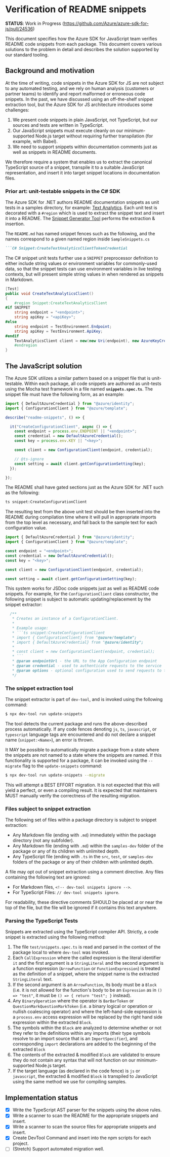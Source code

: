 # Verification of README snippets

**STATUS**: Work in Progress (https://github.com/Azure/azure-sdk-for-js/pull/24536)

This document specifies how the Azure SDK for JavaScript team verifies README code snippets from each package.  This document covers various solutions to the problem in detail and describes the solution supported by our standard tooling. 

## Background and motivation

At the time of writing, code snippets in the Azure SDK for JS are not subject to any automated testing, and we rely on human analysis (customers or partner teams) to identify and report malformed or erroneous code snippets. In the past, we have discussed using an off-the-shelf snippet extraction tool, but the Azure SDK for JS architecture introduces some challenges:

1. We present code snippets in plain JavaScript, not TypeScript, but our sources and tests are written in TypeScript.
2. Our JavaScript snippets must execute cleanly on our minimum-supported Node.js target without requiring further transpilation (for example, with Babel).
2. We need to support snippets within documentation comments just as well as snippets in README documents.

We therefore require a system that enables us to extract the canonical TypeScript source of a snippet, transpile it to a suitable JavaScript representation, and insert it into target snippet locations in documentation files.

### Prior art: unit-testable snippets in the C# SDK

The Azure SDK for .NET authors README documentation snippets as unit tests in a samples directory, for example: [Text Analytics](https://github.com/Azure/azure-sdk-for-net/blob/main/sdk/textanalytics/Azure.AI.TextAnalytics/tests/samples/SampleSnippets.cs).  Each unit test is decorated with a `#region` which is used to extract the snippet text and insert it into a README.  The [Snippet Generator Tool](https://github.com/Azure/azure-sdk-tools/tree/main/tools/snippet-generator/Azure.Sdk.Tools.SnippetGenerator) performs the extraction & insertion.

The `README.md` has named snippet fences such as the following, and the names correspond to a given named region inside `SampleSnippets.cs`

````md
```C# Snippet:CreateTextAnalyticsClientTokenCredential
````

The C# snippet unit tests further use a `SNIPPET` preprocessor definition to either include string values or environment variables for commonly-used data, so that the snippet tests can use environment variables in live testing contexts, but will present simple string values in when rendered as snippets in Markdown.

```csharp
[Test]
public void CreateTextAnalyticsClient()
{
    #region Snippet:CreateTextAnalyticsClient
#if SNIPPET
    string endpoint = "<endpoint>";
    string apiKey = "<apiKey>";
#else
    string endpoint = TestEnvironment.Endpoint;
    string apiKey = TestEnvironment.ApiKey;
#endif
    TextAnalyticsClient client = new(new Uri(endpoint), new AzureKeyCredential(apiKey));
    #endregion
}
```

## The JavaScript solution

The Azure SDK utilizes a similar pattern based on a snippet file that is unit-testable. Within each package, all code snippets are authored as unit-tests using the Mocha test framework in a file named **`snippets.spec.ts`**. The snippet file must have the following form, as an example:

```typescript
import { DefaultAzureCredential } from "@azure/identity";
import { ConfigurationClient } from "@azure/template";

describe("readme-snippets", () => {

  it("CreateConfigurationClient", async () => {
    const endpoint = process.env.ENDPOINT || "<endpoint>";
    const credential = new DefaultAzureCredential();
    const key = process.env.KEY || "<key>";

    const client = new ConfigurationClient(endpoint, credential);

    // @ts-ignore
    const setting = await client.getConfigurationSetting(key);
  });

});
```

The README shall have gated sections just as the Azure SDK for .NET such as the following:

```md
ts snippet:CreateConfigurationClient
```

The resulting text from the above unit test should be then inserted into the README during compilation time where it will pull in appropriate imports from the top level as necessary, and fall back to the sample text for each configuration value.

```typescript
import { DefaultAzureCredential } from "@azure/identity";
import { ConfigurationClient } from "@azure/template";

const endpoint = "<endpoint>";
const credential = new DefaultAzureCredential();
const key = "<key>";

const client = new ConfigurationClient(endpoint, credential);

const setting = await client.getConfigurationSetting(key);
```

This system works for JSDoc code snippets just as well as README code snippets.  For example, for the `ConfigurationClient` class constructor, the following snippet is subject to automatic updating/replacement by the snippet extractor:

```typescript
  /**
   * Creates an instance of a ConfigurationClient.
   *
   * Example usage:
   * ```ts snippet:CreateConfigurationClient
   * import { ConfigurationClient} from "@azure/template";
   * import { DefaultAzureCredential} from "@azure/identity";
   *
   * const client = new ConfigurationClient(endpoint, credential);
   * ```
   * @param endpointUrl - the URL to the App Configuration endpoint
   * @param credential - used to authenticate requests to the service
   * @param options - optional configuration used to send requests to the service
   */
```

### The snippet extraction tool

The snippet extractor is part of `dev-tool`, and is invoked using the following command:

```bash
$ npx dev-tool run update-snippets
```

The tool detects the current package and runs the above-described process automatically. If any code fences denoting `js`, `ts`, `javascript`, or `typescript` language tags are encountered and do not declare a snippet name (`snippet:<Name>`), an error is thrown.


It MAY be possible to automatically migrate a package from a state where the snippets are not named to a state where the snippets are named. If this functionality is supported for a package, it can be invoked using the `--migrate` flag to the `update-snippets` command:

```bash
$ npx dev-tool run update-snippets --migrate
```

This will attempt a BEST EFFORT migration. It is not expected that this will yield a perfect, or even a compiling result. It is expected that maintainers MUST manually verify the correctness of the resulting migration.

### Files subject to snippet extraction

The following set of files within a package directory is subject to snippet extraction:

- Any Markdown file (ending with `.md`) immediately within the package directory (not any subfolder).
- Any Markdown file (ending with `.md`) within the `samples-dev` folder of the package or any of its children with unlimited depth.
- Any TypeScript file (ending with `.ts` in the `src`, `test`, or `samples-dev` folders of the package or any of their children with unlimited depth.

A file may opt out of snippet extraction using a comment directive. Any files containing the following text are ignored:

- For Markdown files, `<!-- dev-tool snippets ignore -->`.
- For TypeScript Files: `// dev-tool snippets ignore`.

For readability, these directive comments SHOULD be placed at or near the top of the file, but the file will be ignored if it contains this text anywhere.
### Parsing the TypeScript Tests

Snippets are extracted using the TypeScript compiler API. Strictly, a code snippet is extracted using the following method:

1. The file `test/snippets.spec.ts` is read and parsed in the context of the package local to where `dev-tool` was invoked.
2. Each `CallExpression` where the called expression is the literal identifier `it` and the first argument is a `StringLiteral` and the second argument is a function expression (`ArrowFunction` or `FunctionExpression`) is treated as the definition of a snippet, where the snippet name is the extracted `StringLiteral` text.
3. If the second argument is an `ArrowFunction`, its body must be a `Block` (i.e. it is not allowed for the function's body to be an `Expression` as in `() => "test"`, it must be `() => { return "test"; }` instead).
4. Any `BinaryOperation` where the operator is `BarBarToken` or `QuestionMarkQuestionMarkToken` (i.e. a binary logical or operation or nullish coalescing operator) and where the left-hand-side expression is a `process.env` access expression will be replaced by the right hand side expression within the extracted `Block`.
5. The symbols within the `Block` are analyzed to determine whether or not they refer to the definitions within any imports (their type symbols resolve to an import source that is an `ImportSpecifier`), and corresponding `import` declarations are added to the beginning of the extracted `Block` 
6. The contents of the extracted & modified `Block` are validated to ensure they do not contain any syntax that will not function on our minimum-supported Node.js target.
7. If the target language (as declared in the code fence) is `js` or `javascript`, the extracted & modified `Block` is transpiled to JavaScript using the same method we use for compiling samples.

## Implementation status

- [x] Write the TypeScript AST parser for the snippets using the above rules.
- [x] Write a scanner to scan the README for the appropriate snippets and insert.
- [x] Write a scanner to scan the source files for appropriate snippets and insert.
- [x] Create DevTool Command and insert into the npm scripts for each project.
- [ ] (Stretch) Support automated migration well.
